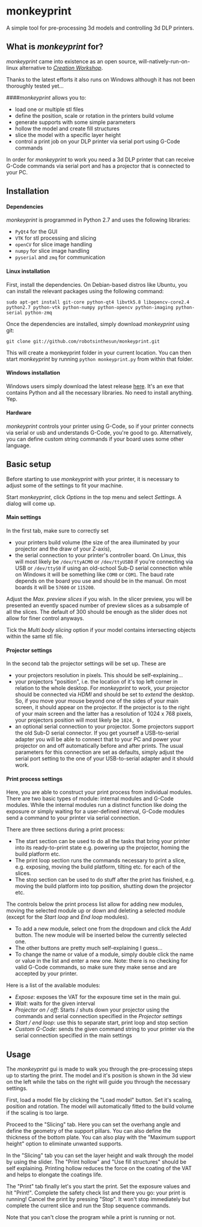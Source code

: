 # monkeyprint
A simple tool for pre-processing 3d models and controlling 3d DLP printers.

## What is *monkeyprint* for?
*monkeyprint* came into existence as an open source, will-natively-run-on-linux alternative to [*Creation Workshop*](http://www.envisionlabs.net/home.html).

Thanks to the latest efforts it also runs on Windows although it has not been thoroughly tested yet...

####*monkeyprint* allows you to:

* load one or multiple stl files
* define the position, scale or rotation in the printers build volume
* generate supports with some simple parameters
* hollow the model and create fill structures
* slice the model with a specific layer height
* control a print job on your DLP printer via serial port using G-Code commands

In order for *monkeyprint* to work you need a 3d DLP printer that can receive G-Code commands via serial port and has a projector that is connected to your PC.

## Installation

#### Dependencies
*monkeyprint* is programmed in Python 2.7 and uses the following libraries:

* `PyQt4` for the GUI
* `VTK` for stl processing and slicing
* `openCV` for slice image handling
* `numpy` for slice image handling
* `pyserial` and `zmq` for communication




#### Linux installation

First, install the dependencies.
On Debian-based distros like Ubuntu, you can install the relevant packages using the following command:

`sudo apt-get install git-core python-qt4 libvtk5.8 libopencv-core2.4 python2.7 python-vtk python-numpy python-opencv python-imaging python-serial python-zmq`

Once the dependencies are installed, simply download *monkeyprint* using git:

`git clone git://github.com/robotsinthesun/monkeyprint.git`

This will create a monkeyprint folder in your current location. You can then start *monkeyprint* by running `python monkeyprint.py` from within that folder.

#### Windows installation

Windows users simply download the latest release [here](https://github.com/robotsinthesun/monkeyprint/releases). It's an exe that contains Python and all the necessary libraries. No need to install anything. Yep.


#### Hardware
*monkeyprint* controls your printer using G-Code, so if your printer connects via serial or usb and understands G-Code, you're good to go. Alternatively, you can define custom string commands if your board uses some other language.


## Basic setup

Before starting to use *monkeyprint* with your printer, it is necessary to adjust some of the settings to fit your machine.

Start *monkeyprint*, click *Options* in the top menu and select *Settings*. A dialog will come up.

#### Main settings
In the first tab, make sure to correctly set

* your printers build volume (the size of the area illuminated by your projector and the draw of your Z-axis),
* the serial connection to your printer's controller board. On Linux, this will most likely be `/dev/ttyACM0` or `/dev/ttyUSB0` if you're connecting via USB or `/dev/ttyS0` if using an old-school Sub-D serial connection while on Windows it will be something like `COM0` or `COM1`. The baud rate depends on the board you use and should be in the manual. On most boards it will be `57600` or `115200`.

Adjust the *Max. preview slices* if you wish. In the slicer preview, you will be presented an evently spaced number of preview slices as a subsample of all the slices. The default of 300 should be enough as the slider does not allow for finer control anyways.

Tick the *Multi body slicing* option if your model contains intersecting objects within the same stl file.

#### Projector settings
In the second tab the projector settings will be set up. These are

* your projectors resolution in pixels. This should be self-explaining...
* your projectors "position", i.e. the location of it's top left corner in relation to the whole desktop. For *monkeyprint* to work, your projector should be connected via *HDMI* and should be set to *extend* the desktop. So, if you move your mouse beyond one of the sides of your main screen, it should appear on the projector. If the projector is to the right of your main screen and the latter has a resolution of 1024 x 768 pixels, your projectors position will most likely be `1024, 0`
* an optional serial connection to your projector. Some projectors support the old Sub-D serial connector. If you get yourself a USB-to-serial adapter you will be able to connect that to your PC and power your projector on and off automatically before and after prints. The usual parameters for this connection are set as defaults, simply adjust the serial port setting to the one of your USB-to-serial adapter and it should work.

#### Print process settings
Here, you are able to construct your print process from individual modules. There are two basic types of module: internal modules and G-Code modules. While the internal modules run a distinct function like doing the exposure or simply waiting for a user-defined interval, G-Code modules send a command to your printer via serial connection.

There are three sections during a print process:

* The start section can be used to do all the tasks that bring your printer into its ready-to-print state e.g. powering up the projector, homing the build platform etc.
* The print loop section runs the commands necessary to print a slice, e.g. exposing, moving the build platform, tilting etc. for each of the slices.
* The stop section can be used to do stuff after the print has finished, e.g. moving the build platform into top position, shutting down the projector etc.

The controls below the print process list allow for adding new modules, moving the selected module up or down and deleting a selected module (except for the *Start loop* and *End loop* modules).

* To add a new module, select one from the dropdown and click the *Add* button. The new module will be inserted below the currently selected one.
* The other buttons are pretty much self-explaining I guess...
* To change the name or value of a module, simply double click the name or value in the list and enter a new one. Note: there is no checking for valid G-Code commands, so make sure they make sense and are accepted by your printer.

Here is a list of the available modules:

* *Expose*: exposes the VAT for the exposure time set in the main gui.
* *Wait*: waits for the given interval
* *Projector on / off*: Starts / shuts down your projector using the commands and serial connection specified in the *Projector settings*
* *Start / end loop*: use this to separate start, print loop and stop section
* *Custom G-Code*: sends the given command string to your printer via the serial connection specified in the main settings

## Usage

The *monkeyprint* gui is made to walk you through the pre-processing steps up to starting the print.
The model and it's position is shown in the 3d view on the left while the tabs on the right will guide you through the necessary settings.

First, load a model file by clicking the "Load model" button. Set it's scaling, position and rotation.
The model will automatically fitted to the build volume if the scaling is too large.

Proceed to the "Slicing" tab. Here you can set the overhang angle and define the geometry of the support pillars. You can also define the thickness of the bottom plate.
You can also play with the "Maximum support height" option to eliminate unwanted supports.

In the "Slicing" tab you can set the layer height and walk through the model by using the slider.
The "Print hollow" and "Use fill structures" should be self explaining. Printing hollow reduces the force on the coating of the VAT and helps to elongate the coatings life.

The "Print" tab finally let's you start the print.
Set the exposure values and hit "Print!". Complete the safety check list and there you go: your print is running!
Cancel the print by pressing "Stop". It won't stop immediately but complete the current slice and run the Stop sequence commands.

Note that you can't close the program while a print is running or not.



